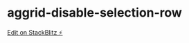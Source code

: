 # aggrid-disable-selection-row

[Edit on StackBlitz ⚡️](https://stackblitz.com/edit/aggrid-disable-selection-row)